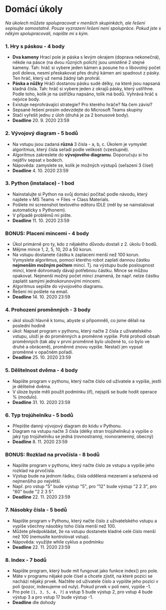 # Domácí úkoly

*Na úkolech můžete spolupracovat v menších skupinkách, ale řešení sepisujte samostatně. Pouze vyzrazení řešení není spolupráce. Pokud jste s někým spolupracovali, napište mi s kým.*

### 1. Hry s páskou - 4 body
- **Dva kameny** Hrací pole je páska s levým okrajem (doprava nekonečná), někde na pásce (na dvou různých polích) jsou umístěné 2 stejné kameny. Tah: hráč si vybere jeden kámen a posune ho o libovolný počet polí doleva, nesmí přeskakovat přes druhý kámen ani spadnout z pásky. Ten hráč, který už nemá žádný tah prohrál. 
- **Páska a nůžky** Hráči dostanou pásku sudé délky, na které jsou napsaná kladná čísla. Tah: hráč si vybere jeden z okrajů pásky, který ustřihne. Podle toho, kolik je na ústřižku napsáno, tolik má bodů. Vyhrává hráč s nejvíce body.
- Existuje neprohrávající strategie? Pro kterého hráče? Na čem závisí?
- Sepsané řešení prosím odevzdejte do Microsoft Teams skupiny
- Stačí vyřešit jednu z úloh (druhá je za 2 bonusové body).
- **Deadline** 20. 9. 2020 23:59

### 2. Vývojový diagram - 5 bodů
- Na vstupu jsou zadaná **různá** 3 čísla - a, b, c. Úkolem je vymyslet algoritmus, který čísla seřadí podle velikosti (vzestupně).
- Algoritmus zakreslete do **vývojového diagramu**. Doporučuju si ho nejdřív sepsat v bodech.
- Nápověda: zamyslete se, kolik je možných výstupů (seřazení 3 čísel)
- **Deadline** 4. 10. 2020 23:59

### 3. Python (instalace) - 1 bod
- Nainstalujte si Python na svůj domácí počítač podle návodu, který najdete v MS Teams -> Files -> Class Materials.
- Pošlete mi screenshot textového editoru IDLE (měl by se nainstalovat automaticky s Pythonem).
- V případě problémů mi pište.
- **Deadline** 11. 10. 2020 23:59

### BONUS: Placení mincemi - 4 body
- Úkol primárně pro ty, kdo z nějakého důvodu dostali z 2. úkolu 0 bodů.
- Mějme mince 1, 2, 5, 10, 20 a 50 korun.
- Na vstupu dostanete částku k zaplacení menší než 100 korun. Vymyslete algoritmus, pomocí kterého robot zaplatí dannou částku **nejmenším možným počtem** mincí. Tj. na výstupu bude posloupnost mincí, které dohromady dávají potřebnou částku. Mince se můžou opakovat. Nejmenší možný počet mincí znamená, že např. nelze částku zaplatit samými jednokorunovými mincemi.
- Algoritmus sepište do vývojového diagramu.
- Řešení mi pošlete na email.
- **Deadline** 14. 10. 2020 23:59

### 4. Prohození proměnných - 3 body
- úkol slouží hlavně k tomu, abyste si připomněli, co jsme dělali na poslední hodině
- úkol: Napsat program v pythonu, který načte 2 čísla z uživatelského vstupu, uloží je do proměnných a proměnné vypíše. Poté prohodí obsah proměnných (tak aby v první proměnné bylo uložené to, co bylo ve druhé a obráceně), proměnné znovu vypíše. Nestačí jen vypsat proměnné v opačném pořadí.
- **Deadline** 25. 10. 2020 23:59

### 5. Dělitelnost dvěma - 4 body
- Napište program v pythonu, který načte číslo od uživatele a vypíše, jestli je dělitelné dvěma.
- V úloze byste měli použít podmínku (if), nejspíš se bude hodit operace % (modulo).
- **Deadline** 31. 10. 2020 23:59

### 6. Typ trojúhelníku - 5 bodů
- Přepište danný vývojový diagram do kódu v Pythonu.
- Diagram na vstupu načte 3 čísla (délky stran trojúhelníku) a vypíše o jaký typ trojúhelníku se jedná (rovnostranný, rovnoramenný, obecný)
- **Deadline** 8. 11. 2020 23:59

### BONUS: Rozklad na prvočísla - 8 bodů
- Napište program v pythonu, který načte číslo ze vstupu a vypíše jeho rozklad na prvočísla.
- Výstup bude na jednom řádku, čísla oddělená mezerami a seřazená od nejmenšího po největší.
- Např. pro vstup "5" bude výstup "5", pro "12" bude výstup "2 2 3", pro "60" bude "2 2 3 5".
- **Deadline** 22. 11. 2020 23:59

### 7. Násobky čísla - 5 bodů
- Napište program v Pythonu, který načte číslo z uživatelského vstupu a vypíše všechny násobky toho čísla menší než 100.
- Můžete předpokládat, že na vstupu dostanete kladné celé číslo menší než 100 (nemusíte kontrolovat vstup).
- Nápověda: využijte while cyklus a podmínku
- **Deadline** 22. 11. 2020 23:59

### 8. Index - 7 bodů
- Napište program, který bude mít fungovat jako funkce index() pro pole.
- Máte v programu nějaké pole čísel a chcete zjistit, na které pozici se nachází nějaký prvek. Načtěte od uživatele číslo a vypište jeho pozici v poli (pozor, indexujeme od nuly). Pokud prvek v poli není, vypiše -1.
- Pro pole `[1, 3, 5, 4, 7]` a vstup 5 bude výstup 2, pro vstup 4 bude výstup 3 a pro vstup 17 bude výstup -1.
- **Deadline** dle dohody



